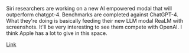 Siri researchers are working on a new AI empowered modal that will outperform chatgpt-4. Benchmarks are completed against ChatGPT-4. What they're doing is basically feeding their new LLM modal ReaLM with screenshots. It'll be very interesting to see them compete with OpenAI. I think Apple has a lot to give in this space.

[Link](https://9to5mac.com/2024/04/01/apple-ai-gpt-4/?utm_source=tldrai)